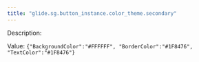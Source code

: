 ```yaml
---
title: "glide.sg.button_instance.color_theme.secondary"
---
```


Description: 

Value: `{"BackgroundColor":"#FFFFFF", "BorderColor":"#1F8476", "TextColor":"#1F8476"}`